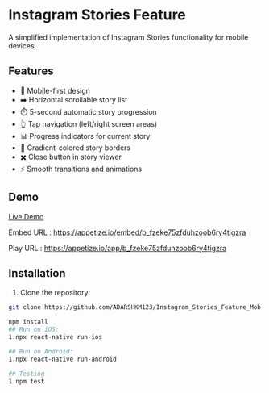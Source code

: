 # Instagram Stories Feature

A simplified implementation of Instagram Stories functionality for mobile devices.

## Features
- 📱 Mobile-first design
- ➡️ Horizontal scrollable story list
- ⏱️ 5-second automatic story progression
- 👆 Tap navigation (left/right screen areas)
- 📊 Progress indicators for current story
- 🌈 Gradient-colored story borders
- ✖️ Close button in story viewer
- ⚡ Smooth transitions and animations

## Demo
[Live Demo](#) 

Embed URL : https://appetize.io/embed/b_fzeke75zfduhzoob6ry4tigzra

Play URL  : https://appetize.io/app/b_fzeke75zfduhzoob6ry4tigzra

## Installation

1. Clone the repository:
```bash
git clone https://github.com/ADARSHKM123/Instagram_Stories_Feature_Mob

npm install
## Run on iOS:
1.npx react-native run-ios

## Run on Android:
1.npx react-native run-android

## Testing
1.npm test
